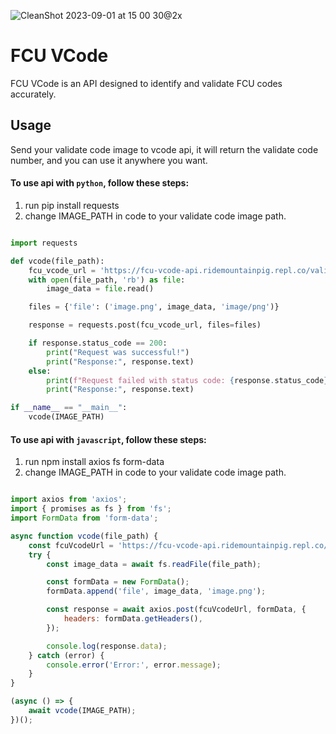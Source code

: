 ![CleanShot 2023-09-01 at 15 00 30@2x](https://github.com/ridemountainpig/fcu-vcode/assets/92412722/64ed5b69-d5ef-4896-8c7b-6d1213ca6b8b)

# FCU VCode
FCU VCode is an API designed to identify and validate FCU codes accurately.

## Usage
Send your validate code image to vcode api, it will return the validate code number, and you can use it anywhere you want.

#### To use api with `python`, follow these steps:

1. run pip install requests
2. change IMAGE_PATH in code to your validate code image path.

```python

import requests

def vcode(file_path):
    fcu_vcode_url = 'https://fcu-vcode-api.ridemountainpig.repl.co/validate'
    with open(file_path, 'rb') as file:
        image_data = file.read()

    files = {'file': ('image.png', image_data, 'image/png')}

    response = requests.post(fcu_vcode_url, files=files)

    if response.status_code == 200:
        print("Request was successful!")
        print("Response:", response.text)
    else:
        print(f"Request failed with status code: {response.status_code}")
        print("Response:", response.text)

if __name__ == "__main__":
    vcode(IMAGE_PATH)

```

#### To use api with `javascript`, follow these steps:

1. run npm install axios fs form-data
2. change IMAGE_PATH in code to your validate code image path.

```javascript

import axios from 'axios';
import { promises as fs } from 'fs';
import FormData from 'form-data';

async function vcode(file_path) {
    const fcuVcodeUrl = 'https://fcu-vcode-api.ridemountainpig.repl.co/validate';
    try {
        const image_data = await fs.readFile(file_path);

        const formData = new FormData();
        formData.append('file', image_data, 'image.png');

        const response = await axios.post(fcuVcodeUrl, formData, {
            headers: formData.getHeaders(),
        });

        console.log(response.data);
    } catch (error) {
        console.error('Error:', error.message);
    }
}

(async () => {
    await vcode(IMAGE_PATH);
})();
    
```

